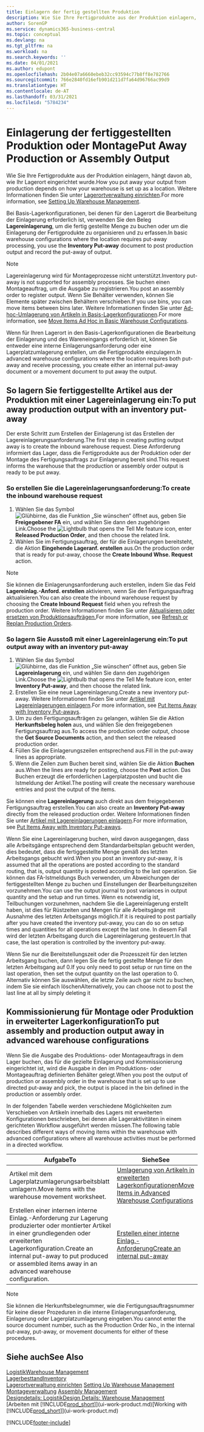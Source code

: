 ```yaml
---
title: Einlagern der fertig gestellten Produktion
description: Wie Sie Ihre Fertigprodukte aus der Produktion einlagern, hängt davon ab, wie Ihr Lagerort eingerichtet wurde.
author: SorenGP
ms.service: dynamics365-business-central
ms.topic: conceptual
ms.devlang: na
ms.tgt_pltfrm: na
ms.workload: na
ms.search.keywords: ''
ms.date: 04/01/2021
ms.author: edupont
ms.openlocfilehash: 2b04e07a6660ebeb32cc93594c77b8ff8e782766
ms.sourcegitcommit: 766e2840fd16efb901d211d7fa64d96766ac99d9
ms.translationtype: HT
ms.contentlocale: de-AT
ms.lasthandoff: 03/31/2021
ms.locfileid: "5784234"
---
```

# <a name="put-away-production-or-assembly-output"></a><span data-ttu-id="65440-103">Einlagerung der fertiggestellten Produktion oder Montage</span><span class="sxs-lookup"><span data-stu-id="65440-103">Put Away Production or Assembly Output</span></span>

<span data-ttu-id="65440-104">Wie Sie Ihre Fertigprodukte aus der Produktion einlagern, hängt davon ab, wie Ihr Lagerort eingerichtet wurde.</span><span class="sxs-lookup"><span data-stu-id="65440-104">How you put away your output from production depends on how your warehouse is set up as a location.</span></span> <span data-ttu-id="65440-105">Weitere Informationen finden Sie unter [Lagerortverwaltung einrichten](warehouse-setup-warehouse.md).</span><span class="sxs-lookup"><span data-stu-id="65440-105">For more information, see [Setting Up Warehouse Management](warehouse-setup-warehouse.md).</span></span>  

<span data-ttu-id="65440-106">Bei Basis-Lagerkonfigurationen, bei denen für den Lagerort die Bearbeitung der Einlagerung erforderlich ist, verwenden Sie den Beleg **Lagereinlagerung**, um die fertig gestellte Menge zu buchen oder um die Einlagerung der Fertigprodukte zu organisieren und zu erfassen.</span><span class="sxs-lookup"><span data-stu-id="65440-106">In basic warehouse configurations where the location requires put-away processing, you use the **Inventory Put-away** document to post production output and record the put-away of output.</span></span>  

> [!NOTE]  
> <span data-ttu-id="65440-107">Lagereinlagerung wird für Montageprozesse nicht unterstützt.</span><span class="sxs-lookup"><span data-stu-id="65440-107">Inventory put-away is not supported for assembly processes.</span></span> <span data-ttu-id="65440-108">Sie buchen einen Montageauftrag, um die Ausgabe zu registrieren.</span><span class="sxs-lookup"><span data-stu-id="65440-108">You post an assembly order to register output.</span></span> <span data-ttu-id="65440-109">Wenn Sie Behälter verwenden, können Sie Elemente später zwischen Behältern verschieben.</span><span class="sxs-lookup"><span data-stu-id="65440-109">If you use bins, you can move items between bins later.</span></span> <span data-ttu-id="65440-110">Weitere Informationen finden Sie unter [Ad-hoc-Umlagerung von Artikeln in Basis-Lagerkonfigurationen](warehouse-how-to-move-items-ad-hoc-in-basic-warehousing.md).</span><span class="sxs-lookup"><span data-stu-id="65440-110">For more information, see [Move Items Ad Hoc in Basic Warehouse Configurations](warehouse-how-to-move-items-ad-hoc-in-basic-warehousing.md).</span></span>  

<span data-ttu-id="65440-111">Wenn für Ihren Lagerort in den Basis-Lagerkonfigurationen die Bearbeitung der Einlagerung und des Wareneingangs erforderlich ist, können Sie entweder eine interne Einlagerungsanforderung oder eine Lagerplatzumlagerung erstellen, um die Fertigprodukte einzulagern.</span><span class="sxs-lookup"><span data-stu-id="65440-111">In advanced warehouse configurations where the location requires both put-away and receive processing, you create either an internal put-away document or a movement document to put away the output.</span></span>  

## <a name="to-put-away-production-output-with-an-inventory-put-away"></a><span data-ttu-id="65440-112">So lagern Sie fertiggestellte Artikel aus der Produktion mit einer Lagereinlagerung ein:</span><span class="sxs-lookup"><span data-stu-id="65440-112">To put away production output with an inventory put-away</span></span>

<span data-ttu-id="65440-113">Der erste Schritt zum Erstellen der Einlagerung ist das Erstellen der Lagereinlagerungsanforderung.</span><span class="sxs-lookup"><span data-stu-id="65440-113">The first step in creating putting output away is to create the inbound warehouse request.</span></span> <span data-ttu-id="65440-114">Diese Anforderung informiert das Lager, dass die Fertigprodukte aus der Produktion oder der Montage des Fertigungsauftrags zur Einlagerung bereit sind.</span><span class="sxs-lookup"><span data-stu-id="65440-114">This request informs the warehouse that the production or assembly order output is ready to be put away.</span></span>

### <a name="to-create-the-inbound-warehouse-request"></a><span data-ttu-id="65440-115">So erstellen Sie die Lagereinlagerungsanforderung:</span><span class="sxs-lookup"><span data-stu-id="65440-115">To create the inbound warehouse request</span></span>  
1.  <span data-ttu-id="65440-116">Wählen Sie das Symbol ![Glühbirne, das die Funktion „Sie wünschen“ öffnet](media/ui-search/search_small.png "Tell Me-Funktion") aus, geben Sie **Freigegebener FA** ein, und wählen Sie dann den zugehörigen Link.</span><span class="sxs-lookup"><span data-stu-id="65440-116">Choose the ![Lightbulb that opens the Tell Me feature](media/ui-search/search_small.png "Tell me what you want to do") icon, enter **Released Production Order**, and then choose the related link.</span></span>  
2.  <span data-ttu-id="65440-117">Wählen Sie im Fertigungsauftrag, der für die Einlagerungen bereitsteht, die Aktion **Eingehende Lageranf. erstellen** aus.</span><span class="sxs-lookup"><span data-stu-id="65440-117">On the production order that is ready for put-away, choose the **Create Inbound Whse. Request** action.</span></span>  

> [!NOTE]  
> <span data-ttu-id="65440-118">Sie können die Einlagerungsanforderung auch erstellen, indem Sie das Feld **Lagereinlag.-Anford. erstellen** aktivieren, wenn Sie den Fertigungsauftrag aktualisieren.</span><span class="sxs-lookup"><span data-stu-id="65440-118">You can also create the inbound warehouse request by choosing the **Create Inbound Request** field when you refresh the production order.</span></span> <span data-ttu-id="65440-119">Weitere Informationen finden Sie unter [Aktualisieren oder ersetzen von Produktionsaufträgen.](production-how-to-replan-refresh-production-orders.md)</span><span class="sxs-lookup"><span data-stu-id="65440-119">For more information, see [Refresh or Replan Production Orders](production-how-to-replan-refresh-production-orders.md).</span></span>  

### <a name="to-put-output-away-with-an-inventory-put-away"></a><span data-ttu-id="65440-120">So lagern Sie Ausstoß mit einer Lagereinlagerung ein:</span><span class="sxs-lookup"><span data-stu-id="65440-120">To put output away with an inventory put-away</span></span>  
1.  <span data-ttu-id="65440-121">Wählen Sie das Symbol ![Glühbirne, das die Funktion „Sie wünschen“ öffnet](media/ui-search/search_small.png "Tell Me-Funktion") aus, geben Sie **Lagereinlagerung** ein, und wählen Sie dann den zugehörigen Link.</span><span class="sxs-lookup"><span data-stu-id="65440-121">Choose the ![Lightbulb that opens the Tell Me feature](media/ui-search/search_small.png "Tell me what you want to do") icon, enter **Inventory Put-away**, and then choose the related link.</span></span>  
2.  <span data-ttu-id="65440-122">Erstellen Sie eine neue Lagereinlagerung.</span><span class="sxs-lookup"><span data-stu-id="65440-122">Create a new inventory put-away.</span></span> <span data-ttu-id="65440-123">Weitere Informationen finden Sie unter [Artikel mit Lagereinlagerungen einlagern](warehouse-how-to-put-items-away-with-inventory-put-aways.md).</span><span class="sxs-lookup"><span data-stu-id="65440-123">For more information, see [Put Items Away with Inventory Put-aways](warehouse-how-to-put-items-away-with-inventory-put-aways.md).</span></span>
3.  <span data-ttu-id="65440-124">Um zu den Fertigungsaufträgen zu gelangen, wählen Sie die Aktion **Herkunftsbeleg holen** aus, und wählen Sie den freigegebenen Fertigungsauftrag aus.</span><span class="sxs-lookup"><span data-stu-id="65440-124">To access the production order output, choose the **Get Source Documents** action, and then select the released production order.</span></span>  
4.  <span data-ttu-id="65440-125">Füllen Sie die Einlagerungszeilen entsprechend aus.</span><span class="sxs-lookup"><span data-stu-id="65440-125">Fill in the put-away lines as appropriate.</span></span>
5.  <span data-ttu-id="65440-126">Wenn die Zeilen zum Buchen bereit sind, wählen Sie die Aktion **Buchen** aus.</span><span class="sxs-lookup"><span data-stu-id="65440-126">When the lines are ready for posting, choose the **Post** action.</span></span> <span data-ttu-id="65440-127">Das Buchen erzeugt die erforderlichen Lagerplatzposten und bucht die Istmeldung der Artikel.</span><span class="sxs-lookup"><span data-stu-id="65440-127">The posting will create the necessary warehouse entries and post the output of the items.</span></span>  

<span data-ttu-id="65440-128">Sie können eine **Lagereinlagerung** auch direkt aus dem freigegebenen Fertigungsauftrag erstellen.</span><span class="sxs-lookup"><span data-stu-id="65440-128">You can also create an **Inventory Put-away** directly from the released production order.</span></span> <span data-ttu-id="65440-129">Weitere Informationen finden Sie unter [Artikel mit Lagereinlagerungen einlagern](warehouse-how-to-put-items-away-with-inventory-put-aways.md).</span><span class="sxs-lookup"><span data-stu-id="65440-129">For more information, see [Put Items Away with Inventory Put-aways](warehouse-how-to-put-items-away-with-inventory-put-aways.md).</span></span>  

<span data-ttu-id="65440-130">Wenn Sie eine Lagereinlagerung buchen, wird davon ausgegangen, dass alle Arbeitsgänge entsprechend dem Standardarbeitsplan gebucht werden, dies bedeutet, dass die fertiggestellte Menge gemäß des letzten Arbeitsgangs gebucht wird.</span><span class="sxs-lookup"><span data-stu-id="65440-130">When you post an inventory put-away, it is assumed that all the operations are posted according to the standard routing, that is, output quantity is posted according to the last operation.</span></span> <span data-ttu-id="65440-131">Sie können das FA-Istmeldungs Buch verwenden, um Abweichungen der fertiggestellten Menge zu buchen und Einstellungen der Bearbeitungszeiten vorzunehmen.</span><span class="sxs-lookup"><span data-stu-id="65440-131">You can use the output journal to post variances in output quantity and the setup and run times.</span></span> <span data-ttu-id="65440-132">Wenn es notwendig ist, Teilbuchungen vorzunehmen, nachdem Sie die Lagereinlagerung erstellt haben, ist dies für Rüstzeiten und Mengen für alle Arbeitsgänge mit Ausnahme des letzten Arbeitsgangs möglich.</span><span class="sxs-lookup"><span data-stu-id="65440-132">If it is required to post partially after you have created the inventory put-away, you can do so on setup times and quantities for all operations except the last one.</span></span> <span data-ttu-id="65440-133">In diesem Fall wird der letzten Arbeitsgang durch die Lagereinlagerung gesteuert.</span><span class="sxs-lookup"><span data-stu-id="65440-133">In that case, the last operation is controlled by the inventory put-away.</span></span>  

<span data-ttu-id="65440-134">Wenn Sie nur die Bereitstellungszeit oder die Prozesszeit für den letzten Arbeitsgang buchen, dann legen Sie die fertig gestellte Menge für den letzten Arbeitsgang auf 0.</span><span class="sxs-lookup"><span data-stu-id="65440-134">If you only need to post setup or run time on the last operation, then set the output quantity on the last operation to 0.</span></span> <span data-ttu-id="65440-135">Alternativ können Sie auswählen, die letzte Zeile auch gar nicht zu buchen, indem Sie sie einfach löschen</span><span class="sxs-lookup"><span data-stu-id="65440-135">Alternatively, you can choose not to post the last line at all by simply deleting it</span></span>  

## <a name="to-put-assembly-and-production-output-away-in-advanced-warehouse-configurations"></a><span data-ttu-id="65440-136">Kommissionierung für Montage oder Produktion in erweiterter Lagerkonfiguration</span><span class="sxs-lookup"><span data-stu-id="65440-136">To put assembly and production output away in advanced warehouse configurations</span></span>
<span data-ttu-id="65440-137">Wenn Sie die Ausgabe des Produktions- oder Montageauftrags in dem Lager buchen, das für die gezielte Einlagerung und Kommissionierung eingerichtet ist, wird die Ausgabe in den im Produktions- oder Montageauftrag definierten Behälter gelegt.</span><span class="sxs-lookup"><span data-stu-id="65440-137">When you post the output of production or assembly order in the  warehouse that is set up to use directed put-away and pick, the output is placed in the bin defined in the production or assembly order.</span></span> 

<span data-ttu-id="65440-138">In der folgenden Tabelle werden verschiedene Möglichkeiten zum Verschieben von Artikeln innerhalb des Lagers mit erweiterten Konfigurationen beschrieben, bei denen alle Lageraktivitäten in einem gerichteten Workflow ausgeführt werden müssen.</span><span class="sxs-lookup"><span data-stu-id="65440-138">The following table describes different ways of moving items within the warehouse with advanced configurations where all warehouse activities must be performed in a directed workflow.</span></span> 

|<span data-ttu-id="65440-139">**Aufgabe**</span><span class="sxs-lookup"><span data-stu-id="65440-139">**To**</span></span>|<span data-ttu-id="65440-140">**Siehe**</span><span class="sxs-lookup"><span data-stu-id="65440-140">**See**</span></span>|  
|------------|-------------|  
|<span data-ttu-id="65440-141">Artikel mit dem Lagerplatzumlagerungsarbeitsblatt umlagern.</span><span class="sxs-lookup"><span data-stu-id="65440-141">Move items with the warehouse movement worksheet.</span></span>|[<span data-ttu-id="65440-142">Umlagerung von Artikeln in erweiterten Lagerkonfigurationen</span><span class="sxs-lookup"><span data-stu-id="65440-142">Move Items in Advanced Warehouse Configurations</span></span>](warehouse-how-to-move-items-in-advanced-warehousing.md#to-move-items-with-the-warehouse-movement-worksheet)|  
|<span data-ttu-id="65440-143">Erstellen einer internen interne Einlag.-Anforderung zur Lagerung produzierter oder montierter Artikel in einer grundlegenden oder erweiterten Lagerkonfiguration.</span><span class="sxs-lookup"><span data-stu-id="65440-143">Create an internal put-away to put produced or assembled items away in an advanced warehouse configuration.</span></span>|[<span data-ttu-id="65440-144">Erstellen einer interne Einlag.-Anforderung</span><span class="sxs-lookup"><span data-stu-id="65440-144">Create an internal put-away</span></span>](warehouse-how-to-create-put-aways-from-internal-put-aways.md#to-create-an-internal-put-away)|

> [!NOTE]  
> <span data-ttu-id="65440-145">Sie können die Herkunftsbelegnummer, wie die Fertigungsauftragsnummer für keine dieser Prozeduren in die interne Einlagerungsanforderung, Einlagerung oder Lagerplatzumlagerung eingeben.</span><span class="sxs-lookup"><span data-stu-id="65440-145">You cannot enter the source document number, such as the Production Order No., in the internal put-away, put-away, or movement documents for either of these procedures.</span></span>  

## <a name="see-also"></a><span data-ttu-id="65440-146">Siehe auch</span><span class="sxs-lookup"><span data-stu-id="65440-146">See Also</span></span>  
[<span data-ttu-id="65440-147">Logistik</span><span class="sxs-lookup"><span data-stu-id="65440-147">Warehouse Management</span></span>](warehouse-manage-warehouse.md)  
[<span data-ttu-id="65440-148">Lagerbesttand</span><span class="sxs-lookup"><span data-stu-id="65440-148">Inventory</span></span>](inventory-manage-inventory.md)  
<span data-ttu-id="65440-149">[Lagerortverwaltung einrichten](warehouse-setup-warehouse.md)   </span><span class="sxs-lookup"><span data-stu-id="65440-149">[Setting Up Warehouse Management](warehouse-setup-warehouse.md)   </span></span>  
<span data-ttu-id="65440-150">[Montageverwaltung](assembly-assemble-items.md)  </span><span class="sxs-lookup"><span data-stu-id="65440-150">[Assembly Management](assembly-assemble-items.md)  </span></span>  
[<span data-ttu-id="65440-151">Designdetails: Logistik</span><span class="sxs-lookup"><span data-stu-id="65440-151">Design Details: Warehouse Management</span></span>](design-details-warehouse-management.md)  
<span data-ttu-id="65440-152">[Arbeiten mit [!INCLUDE[prod_short](includes/prod_short.md)]](ui-work-product.md)</span><span class="sxs-lookup"><span data-stu-id="65440-152">[Working with [!INCLUDE[prod_short](includes/prod_short.md)]](ui-work-product.md)</span></span>


[!INCLUDE[footer-include](includes/footer-banner.md)]
